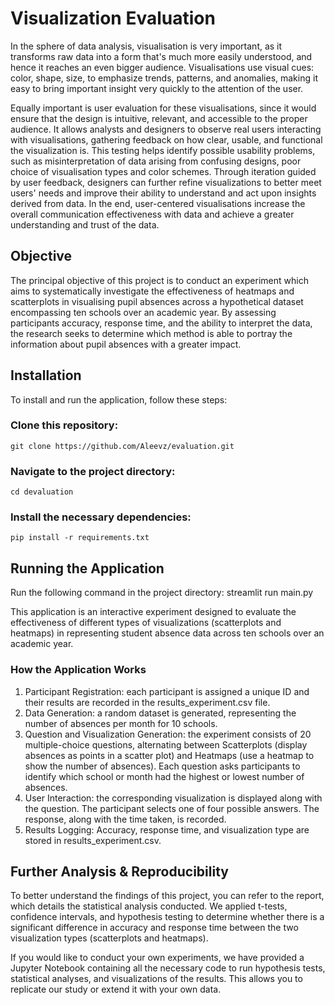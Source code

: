 # Visualization Evaluation

In the sphere of data analysis, visualisation is very important, as it transforms raw data into a form that's much more easily understood, and hence it reaches an even bigger audience. Visualisations use visual cues: color, shape, size, to emphasize trends, patterns, and anomalies, making it easy to bring important insight very quickly to the attention of the user. 

Equally important is user evaluation for these visualisations, since it would ensure that the design is intuitive, relevant, and accessible to the proper audience. It allows analysts and designers to observe real users interacting with visualisations, gathering feedback on how clear, usable, and functional the visualization is. This testing helps identify possible usability problems, such as misinterpretation of data arising from confusing designs, poor choice of visualisation types and color schemes. Through iteration guided by user feedback, designers can further refine visualizations to better meet users' needs and improve their ability to understand and act upon insights derived from data. In the end, user-centered visualisations increase the overall communication effectiveness with data and achieve a greater understanding and trust of the data.

## Objective
The principal objective of this project is to conduct an experiment which aims to systematically investigate the effectiveness of heatmaps and scatterplots in visualising pupil absences across a hypothetical dataset encompassing ten schools over an academic year. By assessing participants accuracy, response time, and the ability to interpret the data, the research seeks to determine which method is able to portray the information about pupil absences with a greater impact.

## Installation
To install and run the application, follow these steps:
### Clone this repository:
    git clone https://github.com/Aleevz/evaluation.git
    
### Navigate to the project directory:
    cd devaluation

### Install the necessary dependencies:
    pip install -r requirements.txt

## Running the Application
Run the following command in the project directory:
    streamlit run main.py

This application is an interactive experiment designed to evaluate the effectiveness of different types of visualizations (scatterplots and heatmaps) in representing student absence data across ten schools over an academic year.

### How the Application Works
1. Participant Registration: each participant is assigned a unique ID and their results are recorded in the results_experiment.csv file.
2. Data Generation: a random dataset is generated, representing the number of absences per month for 10 schools.
3. Question and Visualization Generation: the experiment consists of 20 multiple-choice questions, alternating between Scatterplots (display absences as points in a scatter plot) and Heatmaps (use a heatmap to show the number of absences). Each question asks participants to identify which school or month had the highest or lowest number of absences.
4. User Interaction: the corresponding visualization is displayed along with the question. The participant selects one of four possible answers. The response, along with the time taken, is recorded.
5. Results Logging: Accuracy, response time, and visualization type are stored in results_experiment.csv.

## Further Analysis & Reproducibility
To better understand the findings of this project, you can refer to the report, which details the statistical analysis conducted. We applied t-tests, confidence intervals, and hypothesis testing to determine whether there is a significant difference in accuracy and response time between the two visualization types (scatterplots and heatmaps).

If you would like to conduct your own experiments, we have provided a Jupyter Notebook containing all the necessary code to run hypothesis tests, statistical analyses, and visualizations of the results. This allows you to replicate our study or extend it with your own data.

